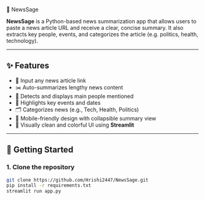  📰 NewsSage

**NewsSage** is a Python-based news summarization app that allows users to paste a news article URL and receive a clear, concise summary. It also extracts key people, events, and categorizes the article (e.g. politics, health, technology).

---

## ✨ Features

- 🔗 Input any news article link
- ✂️ Auto-summarizes lengthy news content
- 👤 Detects and displays main people mentioned
- 📅 Highlights key events and dates
- 🗂 Categorizes news (e.g., Tech, Health, Politics)
- 📱 Mobile-friendly design with collapsible summary view
- 🎨 Visually clean and colorful UI using **Streamlit**

---

## 🚀 Getting Started

### 1. Clone the repository
```bash
git clone https://github.com/Hrishi2447/NewsSage.git
pip install -r requirements.txt
streamlit run app.py
